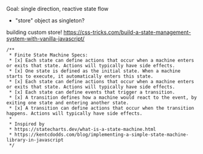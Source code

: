 Goal: 
single direction, reactive state flow

- "store" object as singleton?

building custom store!
https://css-tricks.com/build-a-state-management-system-with-vanilla-javascript/

```
/**
 * Finite State Machine Specs:
 * [x] Each state can define actions that occur when a machine enters or exits that state. Actions will typically have side effects.
 * [x] One state is defined as the initial state. When a machine starts to execute, it automatically enters this state.
 * [x] Each state can define actions that occur when a machine enters or exits that state. Actions will typically have side effects.
 * [x] Each state can define events that trigger a transition.
 * [x] A transition defines how a machine would react to the event, by exiting one state and entering another state.
 * [x] A transition can define actions that occur when the transition happens. Actions will typically have side effects.
 *
 * Inspired by
 * https://statecharts.dev/what-is-a-state-machine.html
 * https://kentcdodds.com/blog/implementing-a-simple-state-machine-library-in-javascript
 */
```